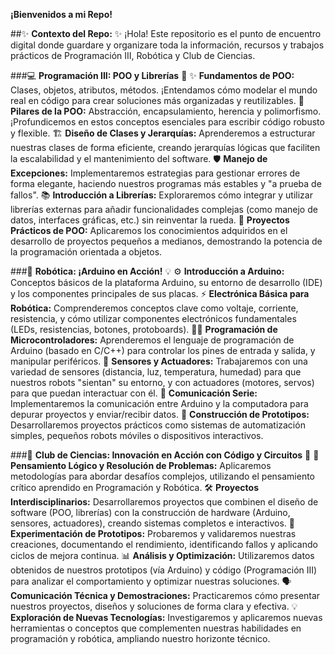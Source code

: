 **¡Bienvenidos a mi Repo!**

##✨ **Contexto del Repo:** ✨
  ¡Hola! Este repositorio es el punto de encuentro digital donde guardare y organizare toda la información, recursos y trabajos prácticos de Programación III, Robótica y Club de Ciencias.

###💻 **Programación III: POO y Librerías** 🚀
  ✨ **Fundamentos de POO:** Clases, objetos, atributos, métodos. ¡Entendamos cómo modelar el mundo real en código para crear soluciones más organizadas y reutilizables.
  🧩 **Pilares de la POO:** Abstracción, encapsulamiento, herencia y polimorfismo. ¡Profundicemos en estos conceptos esenciales para escribir código robusto y flexible.
  🏗️ **Diseño de Clases y Jerarquías:** Aprenderemos a estructurar nuestras clases de forma eficiente, creando jerarquías lógicas que faciliten la escalabilidad y el mantenimiento del software.
  🛡️ **Manejo de Excepciones:** Implementaremos estrategias para gestionar errores de forma elegante, haciendo nuestros programas más estables y "a prueba de fallos".
  📚 **Introducción a Librerías:** Exploraremos cómo integrar y utilizar librerías externas para añadir funcionalidades complejas (como manejo de datos, interfaces gráficas, etc.) sin reinventar la rueda.
  🚀 **Proyectos Prácticos de POO:** Aplicaremos los conocimientos adquiridos en el desarrollo de proyectos pequeños a medianos, demostrando la potencia de la programación orientada a objetos.

###🤖 **Robótica: ¡Arduino en Acción!** 💡
⚙️ **Introducción a Arduino:** Conceptos básicos de la plataforma Arduino, su entorno de desarrollo (IDE) y los componentes principales de sus placas.
⚡ **Electrónica Básica para Robótica:** Comprenderemos conceptos clave como voltaje, corriente, resistencia, y cómo utilizar componentes electrónicos fundamentales (LEDs, resistencias, botones, protoboards).
👨‍💻 **Programación de Microcontroladores:** Aprenderemos el lenguaje de programación de Arduino (basado en C/C++) para controlar los pines de entrada y salida, y manipular periféricos.
📡 **Sensores y Actuadores:** Trabajaremos con una variedad de sensores (distancia, luz, temperatura, humedad) para que nuestros robots "sientan" su entorno, y con actuadores (motores, servos) para que puedan interactuar con él.
💬 **Comunicación Serie:** Implementaremos la comunicación entre Arduino y la computadora para depurar proyectos y enviar/recibir datos.
🚧 **Construcción de Prototipos:** Desarrollaremos proyectos prácticos como sistemas de automatización simples, pequeños robots móviles o dispositivos interactivos.

###🔬 **Club de Ciencias: Innovación en Acción con Código y Circuitos** 🎉
  🤔 **Pensamiento Lógico y Resolución de Problemas:** Aplicaremos metodologías para abordar desafíos complejos, utilizando el pensamiento crítico aprendido en Programación y Robótica.
  🛠️ **Proyectos Interdisciplinarios:** Desarrollaremos proyectos que combinen el diseño de software (POO, librerías) con la construcción de hardware (Arduino, sensores, actuadores), creando sistemas completos e interactivos.
  🧪 **Experimentación de Prototipos:** Probaremos y validaremos nuestras creaciones, documentando el rendimiento, identificando fallos y aplicando ciclos de mejora continua.
  📊 **Análisis y Optimización:** Utilizaremos datos obtenidos de nuestros prototipos (vía Arduino) y código (Programación III) para analizar el comportamiento y optimizar nuestras soluciones.
  🗣️ **Comunicación Técnica y Demostraciones:** Practicaremos cómo presentar nuestros proyectos, diseños y soluciones de forma clara y efectiva.
  💡 **Exploración de Nuevas Tecnologías:** Investigaremos y aplicaremos nuevas herramientas o conceptos que complementen nuestras habilidades en programación y robótica, ampliando nuestro horizonte técnico.

